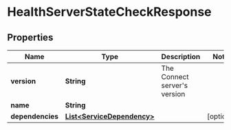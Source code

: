 

# HealthServerStateCheckResponse


## Properties

| Name | Type | Description | Notes |
|------------ | ------------- | ------------- | -------------|
|**version** | **String** | The Connect server&#39;s version |  |
|**name** | **String** |  |  |
|**dependencies** | [**List&lt;ServiceDependency&gt;**](ServiceDependency.md) |  |  [optional] |



